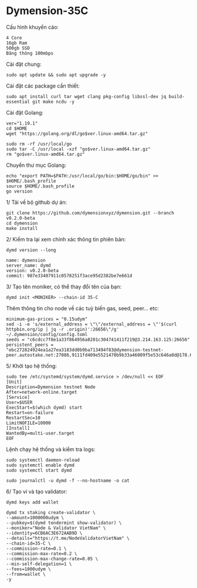 # Dymension-35C

Cấu hình khuyến cáo:

    4 Core
    16gb Ram
    500gb SSD
    Băng thông 100mbps

Cài đặt chung:

    sudo apt update && sudo apt upgrade -y
    
Cài đặt các package cần thiết:

    sudo apt install curl tar wget clang pkg-config libssl-dev jq build-essential git make ncdu -y
    
Cài đặt Golang:

    ver="1.19.1" 
    cd $HOME 
    wget "https://golang.org/dl/go$ver.linux-amd64.tar.gz" 

    sudo rm -rf /usr/local/go 
    sudo tar -C /usr/local -xzf "go$ver.linux-amd64.tar.gz" 
    rm "go$ver.linux-amd64.tar.gz"
    
Chuyển thư mục Golang:

    echo "export PATH=$PATH:/usr/local/go/bin:$HOME/go/bin" >> $HOME/.bash_profile
    source $HOME/.bash_profile
    go version
    
1/ Tải về bộ github dự án:

    git clone https://github.com/dymensionxyz/dymension.git --branch v0.2.0-beta
    cd dymension
    make install
    
2/ Kiểm tra lại xem chính xác thông tin phiên bản:

    dymd version --long
    
    name: dymension
    server_name: dymd
    version: v0.2.0-beta
    commit: 987e33407911c0578251f3ace95d2382be7e661d
    
3/ Tạo tên moniker, có thể thay đổi tên của bạn:

    dymd init <MONIKER> --chain-id 35-C
    
Thêm thông tin cho node về các tuỳ biến gas, seed, peer... etc:

    minimum-gas-prices = "0.15udym"
    sed -i -e 's/external_address = \"\"/external_address = \"'$(curl httpbin.org/ip | jq -r .origin)':26656\"/g' ~/.dymension/config/config.toml
    seeds = "c6cdcc7f8e1a33f864956a8201c304741411f219@3.214.163.125:26656"
    persistent_peers = "ebc272824924ea1a27ea3183dd0b9ba713494f83@dymension-testnet-peer.autostake.net:27086,9111fd409e5521470b9b33a46009f5e53c646a0d@178.62.81.245:45656,f8a0d7c7db90c53a989e2341746b88433f47f980@209.182.238.30:30657,1bffcd1690806b5796415ff72f02157ce048bcdd@144.76.67.53:2580,c17a4bcba59a0cbb10b91cd2cee0940c610d26ee@95.217.144.107:20556,e6ea3444ac85302c336000ac036f4d86b97b3d3e@38.146.3.199:20556,b473a649e58b49bc62b557e94d35a2c8c0ee9375@95.214.53.46:36656,db0264c412618949ce3a63cb07328d027e433372@146.19.24.101:26646,281190aa44ca82fb47afe60ba1a8902bae469b2a@dymension.peers.stavr.tech:17806,290ec1fc5cc5667d4e072cf336758d744d291ef1@65.109.104.118:60556,d8b1bcfc123e63b24d0ebf86ab674a0fc5cb3b06@51.159.97.212:26656,55f233c7c4bea21a47d266921ca5fce657f3adf7@168.119.240.200:26656,139340424dddf85e54e0a54179d06875013e1e39@65.109.87.88:24656"
 
 5/ Khởi tạo hệ thống:
 
    sudo tee /etc/systemd/system/dymd.service > /dev/null << EOF
    [Unit]
    Description=Dymension testnet Node
    After=network-online.target
    [Service]
    User=$USER
    ExecStart=$(which dymd) start
    Restart=on-failure
    RestartSec=10
    LimitNOFILE=10000
    [Install]
    WantedBy=multi-user.target
    EOF
    
Lệnh chạy hệ thống và kiểm tra logs:
  
    sudo systemctl daemon-reload
    sudo systemctl enable dymd
    sudo systemctl start dymd

    sudo journalctl -u dymd -f --no-hostname -o cat
    
6/ Tạo ví và tạo validator:

    dymd keys add wallet
    
    dymd tx staking create-validator \
    --amount=1000000udym \
    --pubkey=$(dymd tendermint show-validator) \
    --moniker="Node & Validator VietNam" \
    --identity=6CB6AC3E672AAB9D \
    --details="https://t.me/NodeValidatorVietNam" \
    --chain-id=35-C \
    --commission-rate=0.1 \
    --commission-max-rate=0.2 \
    --commission-max-change-rate=0.05 \
    --min-self-delegation=1 \
    --fees=1000udym \
    --from=wallet \
    -y
